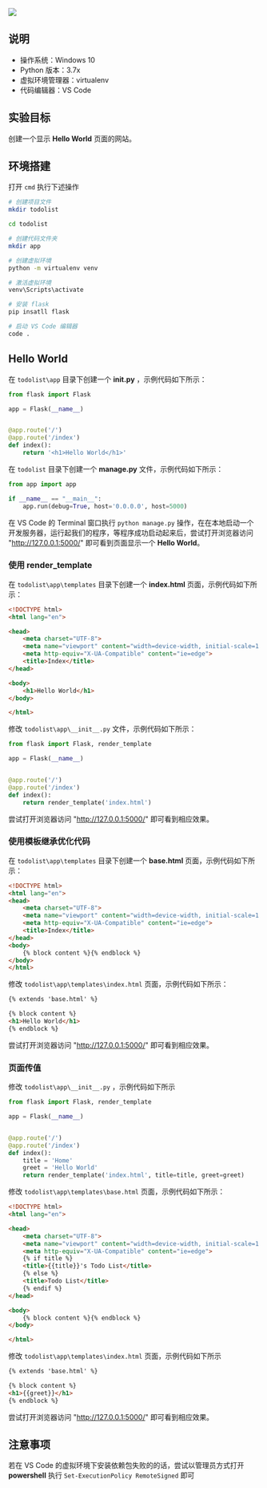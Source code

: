 ![](https://img2018.cnblogs.com/blog/749711/201901/749711-20190114152131660-1990119250.png)

## 说明

- 操作系统：Windows 10
- Python 版本：3.7x
- 虚拟环境管理器：virtualenv
- 代码编辑器：VS Code

## 实验目标

创建一个显示 **Hello World** 页面的网站。

## 环境搭建

打开 `cmd` 执行下述操作

```bash
# 创建项目文件
mkdir todolist

cd todolist

# 创建代码文件夹
mkdir app

# 创建虚拟环境
python -m virtualenv venv

# 激活虚拟环境
venv\Scripts\activate

# 安装 flask
pip insatll flask

# 启动 VS Code 编辑器
code .
```

## Hello World

在 `todolist\app` 目录下创建一个 **__init__.py** ，示例代码如下所示：

```python
from flask import Flask

app = Flask(__name__)


@app.route('/')
@app.route('/index')
def index():
    return '<h1>Hello World</h1>'

```

在 `todolist` 目录下创建一个 **manage.py** 文件，示例代码如下所示：

```python
from app import app

if __name__ == "__main__":
    app.run(debug=True, host='0.0.0.0', host=5000)

```

在 VS Code 的 Terminal 窗口执行 `python manage.py` 操作，在在本地启动一个开发服务器，运行起我们的程序，等程序成功启动起来后，尝试打开浏览器访问 "http://127.0.0.1:5000/" 即可看到页面显示一个 **Hello World**。

### 使用 render_template

在 `todolist\app\templates` 目录下创建一个 **index.html** 页面，示例代码如下所示：

```html
<!DOCTYPE html>
<html lang="en">

<head>
    <meta charset="UTF-8">
    <meta name="viewport" content="width=device-width, initial-scale=1.0">
    <meta http-equiv="X-UA-Compatible" content="ie=edge">
    <title>Index</title>
</head>

<body>
    <h1>Hello World</h1>
</body>

</html>
```

修改 `todolist\app\__init__.py` 文件，示例代码如下所示：

```python
from flask import Flask, render_template

app = Flask(__name__)


@app.route('/')
@app.route('/index')
def index():
    return render_template('index.html')

```

尝试打开浏览器访问 "http://127.0.0.1:5000/" 即可看到相应效果。

### 使用模板继承优化代码

在 `todolist\app\templates` 目录下创建一个 **base.html** 页面，示例代码如下所示：

```html
<!DOCTYPE html>
<html lang="en">
<head>
    <meta charset="UTF-8">
    <meta name="viewport" content="width=device-width, initial-scale=1.0">
    <meta http-equiv="X-UA-Compatible" content="ie=edge">
    <title>Index</title>
</head>
<body>
    {% block content %}{% endblock %}
</body>
</html>
```

修改 `todolist\app\templates\index.html` 页面，示例代码如下所示：

```html
{% extends 'base.html' %}

{% block content %}
<h1>Hello World</h1>
{% endblock %}
```

尝试打开浏览器访问 "http://127.0.0.1:5000/" 即可看到相应效果。

### 页面传值

修改 `todolist\app\__init__.py` ，示例代码如下所示

```python
from flask import Flask, render_template

app = Flask(__name__)


@app.route('/')
@app.route('/index')
def index():
    title = 'Home'
    greet = 'Hello World'
    return render_template('index.html', title=title, greet=greet)

```

修改 `todolist\app\templates\base.html` 页面，示例代码如下所示：

```html
<!DOCTYPE html>
<html lang="en">

<head>
    <meta charset="UTF-8">
    <meta name="viewport" content="width=device-width, initial-scale=1.0">
    <meta http-equiv="X-UA-Compatible" content="ie=edge">
    {% if title %}
    <title>{{title}}'s Todo List</title>
    {% else %}
    <title>Todo List</title>
    {% endif %}
</head>

<body>
    {% block content %}{% endblock %}
</body>

</html>
```

修改 `todolist\app\templates\index.html` 页面，示例代码如下所示

```html
{% extends 'base.html' %}

{% block content %}
<h1>{{greet}}</h1>
{% endblock %}
```

尝试打开浏览器访问 "http://127.0.0.1:5000/" 即可看到相应效果。

## 注意事项

若在 VS Code 的虚拟环境下安装依赖包失败的的话，尝试以管理员方式打开 **powershell** 执行 `Set-ExecutionPolicy RemoteSigned` 即可